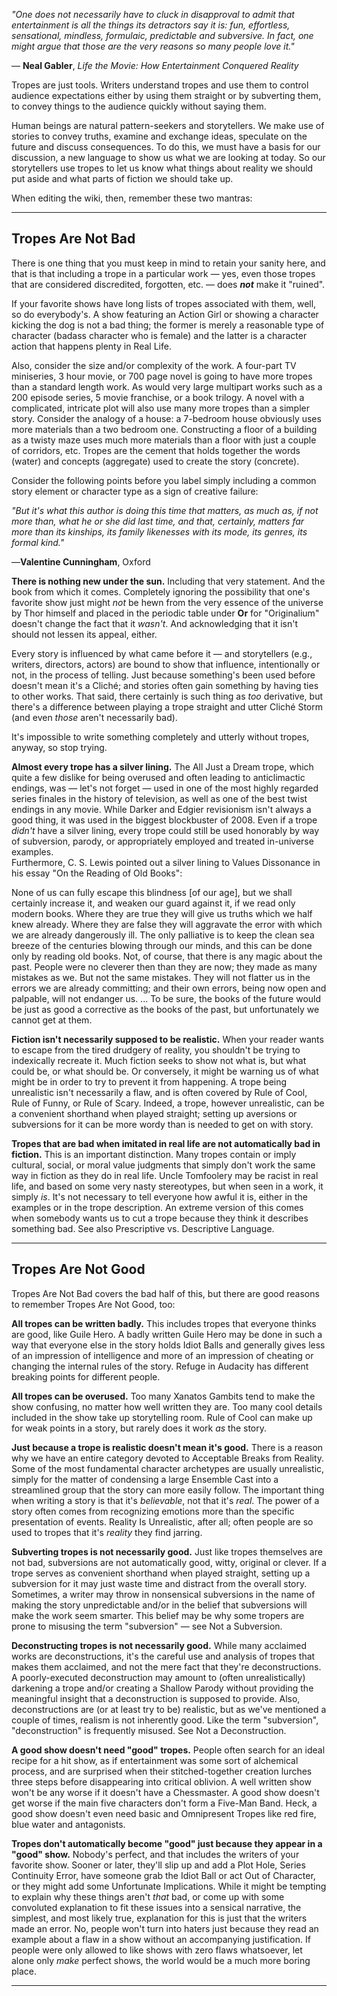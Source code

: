 _"One does not necessarily have to cluck in disapproval to admit that entertainment is all the things its detractors say it is: fun, effortless, sensational, mindless, formulaic, predictable and subversive. In fact, one might argue that those are the very reasons so many people love it."_

— **Neal Gabler**, _Life the Movie: How Entertainment Conquered Reality_

Tropes are just tools. Writers understand tropes and use them to control audience expectations either by using them straight or by subverting them, to convey things to the audience quickly without saying them.

Human beings are natural pattern-seekers and storytellers. We make use of stories to convey truths, examine and exchange ideas, speculate on the future and discuss consequences. To do this, we must have a basis for our discussion, a new language to show us what we are looking at today. So our storytellers use tropes to let us know what things about reality we should put aside and what parts of fiction we should take up.

When editing the wiki, then, remember these two mantras:

___

## Tropes Are Not Bad

There is one thing that you must keep in mind to retain your sanity here, and that is that including a trope in a particular work — yes, even those tropes that are considered discredited, forgotten, etc. — does _**not**_ make it "ruined".

If your favorite shows have long lists of tropes associated with them, well, so do everybody's. A show featuring an Action Girl or showing a character kicking the dog is not a bad thing; the former is merely a reasonable type of character (badass character who is female) and the latter is a character action that happens plenty in Real Life.

Also, consider the size and/or complexity of the work. A four-part TV miniseries, 3 hour movie, or 700 page novel is going to have more tropes than a standard length work. As would very large multipart works such as a 200 episode series, 5 movie franchise, or a book trilogy. A novel with a complicated, intricate plot will also use many more tropes than a simpler story. Consider the analogy of a house: a 7-bedroom house obviously uses more materials than a two bedroom one. Constructing a floor of a building as a twisty maze uses much more materials than a floor with just a couple of corridors, etc. Tropes are the cement that holds together the words (water) and concepts (aggregate) used to create the story (concrete).

Consider the following points before you label simply including a common story element or character type as a sign of creative failure:

_"But it's what this author is doing this time that matters, as much as, if not more than, what he or she did last time, and that, certainly, matters far more than its kinships, its family likenesses with its mode, its genres, its formal kind."_

—**Valentine Cunningham**, Oxford

**There is nothing new under the sun.** Including that very statement. And the book from which it comes. Completely ignoring the possibility that one's favorite show just might _not_ be hewn from the very essence of the universe by Thor himself and placed in the periodic table under **Or** for "Originalium" doesn't change the fact that it _wasn't_. And acknowledging that it isn't should not lessen its appeal, either.

Every story is influenced by what came before it — and storytellers (e.g., writers, directors, actors) are bound to show that influence, intentionally or not, in the process of telling. Just because something's been used before doesn't mean it's a Cliché; and stories often gain something by having ties to other works. That said, there certainly is such thing as _too_ derivative, but there's a difference between playing a trope straight and utter Cliché Storm (and even _those_ aren't necessarily bad).

It's impossible to write something completely and utterly without tropes, anyway, so stop trying.

**Almost every trope has a silver lining.** The All Just a Dream trope, which quite a few dislike for being overused and often leading to anticlimactic endings, was — let's not forget — used in one of the most highly regarded series finales in the history of television, as well as one of the best twist endings in any movie. While Darker and Edgier revisionism isn't always a good thing, it was used in the biggest blockbuster of 2008. Even if a trope _didn't_ have a silver lining, every trope could still be used honorably by way of subversion, parody, or appropriately employed and treated in-universe examples.  
Furthermore, C. S. Lewis pointed out a silver lining to Values Dissonance in his essay "On the Reading of Old Books":

None of us can fully escape this blindness \[of our age\], but we shall certainly increase it, and weaken our guard against it, if we read only modern books. Where they are true they will give us truths which we half knew already. Where they are false they will aggravate the error with which we are already dangerously ill. The only palliative is to keep the clean sea breeze of the centuries blowing through our minds, and this can be done only by reading old books. Not, of course, that there is any magic about the past. People were no cleverer then than they are now; they made as many mistakes as we. But not the same mistakes. They will not flatter us in the errors we are already committing; and their own errors, being now open and palpable, will not endanger us. ... To be sure, the books of the future would be just as good a corrective as the books of the past, but unfortunately we cannot get at them.

**Fiction isn't necessarily supposed to be realistic.** When your reader wants to escape from the tired drudgery of reality, you shouldn't be trying to indexically recreate it. Much fiction seeks to show not what is, but what could be, or what should be. Or conversely, it might be warning us of what might be in order to try to prevent it from happening. A trope being unrealistic isn't necessarily a flaw, and is often covered by Rule of Cool, Rule of Funny, or Rule of Scary. Indeed, a trope, however unrealistic, can be a convenient shorthand when played straight; setting up aversions or subversions for it can be more wordy than is needed to get on with story.

**Tropes that are bad when imitated in real life are not automatically bad in fiction.** This is an important distinction. Many tropes contain or imply cultural, social, or moral value judgments that simply don't work the same way in fiction as they do in real life. Uncle Tomfoolery may be racist in real life, and based on some very nasty stereotypes, but when seen in a work, it simply _is_. It's not necessary to tell everyone how awful it is, either in the examples or in the trope description. An extreme version of this comes when somebody wants us to cut a trope because they think it describes something bad. See also Prescriptive vs. Descriptive Language.

___

## Tropes Are Not Good

Tropes Are Not Bad covers the bad half of this, but there are good reasons to remember Tropes Are Not Good, too:

**All tropes can be written badly.** This includes tropes that everyone thinks are good, like Guile Hero. A badly written Guile Hero may be done in such a way that everyone else in the story holds Idiot Balls and generally gives less of an impression of intelligence and more of an impression of cheating or changing the internal rules of the story. Refuge in Audacity has different breaking points for different people.

**All tropes can be overused.** Too many Xanatos Gambits tend to make the show confusing, no matter how well written they are. Too many cool details included in the show take up storytelling room. Rule of Cool can make up for weak points in a story, but rarely does it work _as_ the story.

**Just because a trope is realistic doesn't mean it's good.** There is a reason why we have an entire category devoted to Acceptable Breaks from Reality. Some of the most fundamental character archetypes are usually unrealistic, simply for the matter of condensing a large Ensemble Cast into a streamlined group that the story can more easily follow. The important thing when writing a story is that it's _believable_, not that it's _real_. The power of a story often comes from recognizing emotions more than the specific presentation of events. Reality Is Unrealistic, after all; often people are so used to tropes that it's _reality_ they find jarring.

**Subverting tropes is not necessarily good.** Just like tropes themselves are not bad, subversions are not automatically good, witty, original or clever. If a trope serves as convenient shorthand when played straight, setting up a subversion for it may just waste time and distract from the overall story. Sometimes, a writer may throw in nonsensical subversions in the name of making the story unpredictable and/or in the belief that subversions will make the work seem smarter. This belief may be why some tropers are prone to misusing the term "subversion" — see Not a Subversion.

**Deconstructing tropes is not necessarily good.** While many acclaimed works are deconstructions, it's the careful use and analysis of tropes that makes them acclaimed, and not the mere fact that they're deconstructions. A poorly-executed deconstruction may amount to (often unrealistically) darkening a trope and/or creating a Shallow Parody without providing the meaningful insight that a deconstruction is supposed to provide. Also, deconstructions are (or at least try to be) realistic, but as we've mentioned a couple of times, realism is not inherently good. Like the term "subversion", "deconstruction" is frequently misused. See Not a Deconstruction.

**A good show doesn't need "good" tropes.** People often search for an ideal recipe for a hit show, as if entertainment was some sort of alchemical process, and are surprised when their stitched-together creation lurches three steps before disappearing into critical oblivion. A well written show won't be any worse if it doesn't have a Chessmaster. A good show doesn't get worse if the main five characters don't form a Five-Man Band. Heck, a good show doesn't even need basic and Omnipresent Tropes like red fire, blue water and antagonists.

**Tropes don't automatically become "good" just because they appear in a "good" show.** Nobody's perfect, and that includes the writers of your favorite show. Sooner or later, they'll slip up and add a Plot Hole, Series Continuity Error, have someone grab the Idiot Ball or act Out of Character, or they might add some Unfortunate Implications. While it might be tempting to explain why these things aren't _that_ bad, or come up with some convoluted explanation to fit these issues into a sensical narrative, the simplest, and most likely true, explanation for this is just that the writers made an error. No, people won't turn into haters just because they read an example about a flaw in a show without an accompanying justification. If people were only allowed to like shows with zero flaws whatsoever, let alone only _make_ perfect shows, the world would be a much more boring place.

___